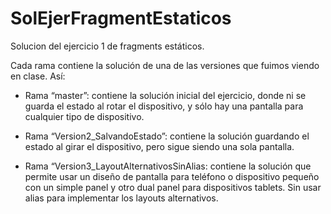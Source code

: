 # SolEjerFragmentEstaticos
Solucion del ejercicio 1 de fragments estáticos. 

Cada rama contiene la solución de una de las versiones que fuimos viendo en clase. 
Así:

-	Rama “master”: contiene la solución inicial del ejercicio, donde ni se guarda el estado al rotar el dispositivo, y sólo hay una pantalla para cualquier tipo de dispositivo.

-	Rama “Version2_SalvandoEstado”: contiene la solución guardando el estado al girar el dispositivo, pero sigue siendo una sola pantalla.

-	Rama “Version3_LayoutAlternativosSinAlias: contiene la solución que permite usar un diseño de pantalla para teléfono o dispositivo pequeño con un simple panel y otro dual panel para dispositivos tablets. Sin usar alias para implementar los layouts alternativos.
